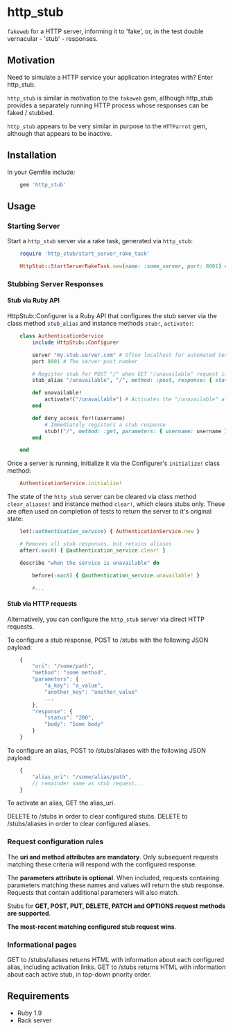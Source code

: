 http_stub
=========

```fakeweb``` for a HTTP server, informing it to 'fake', or, in the test double vernacular - 'stub' - responses.

Motivation
----------

Need to simulate a HTTP service your application integrates with?  Enter http_stub.

```http_stub``` is similar in motivation to the ```fakeweb``` gem, although http_stub provides a separately running HTTP process whose responses can be faked / stubbed.

```http_stub``` appears to be very similar in purpose to the ```HTTParrot``` gem, although that appears to be inactive.

Installation
------------

In your Gemfile include:

```ruby
    gem 'http_stub'
```

Usage
-----

### Starting Server ###

Start a ```http_stub``` server via a rake task, generated via ```http_stub```:

```ruby
    require 'http_stub/start_server_rake_task'

    HttpStub::StartServerRakeTask.new(name: :some_server, port: 8001) # Generates 'start_some_server' task
```

### Stubbing Server Responses ###

#### Stub via Ruby API ####

HttpStub::Configurer is a Ruby API that configures the stub server via the class method ```stub_alias``` and instance methods ```stub!```, ```activate!```:

```ruby
    class AuthenticationService
        include HttpStub::Configurer

        server "my.stub.server.com" # Often localhost for automated test purposes
        port 8001 # The server post number

        # Register stub for POST "/" when GET "/unavailable" request is made
        stub_alias "/unavailable", "/", method: :post, response: { status: 404 }

        def unavailable!
            activate!("/unavailable") # Activates the "/unavailable" alias
        end

        def deny_access_for!(username)
            # Immediately registers a stub response
            stub!("/", method: :get, parameters: { username: username }, response: { status: 403 })
        end

    end
```

Once a server is running, initialize it via the Configurer's ```initialize!``` class method:

```ruby
    AuthenticationService.initialize!
```

The state of the ```http_stub``` server can be cleared via class method ```clear_aliases!``` and instance method ```clear!```, which clears stubs only.
These are often used on completion of tests to return the server to it's original state:

```ruby
    let(:authentication_service) { AuthenticationService.new }

    # Removes all stub responses, but retains aliases
    after(:each) { @authentication_service.clear! }

    describe "when the service is unavailable" do

        before(:each) { @authentication_service.unavailable! }

        #...
```

#### Stub via HTTP requests ####

Alternatively, you can configure the ```http_stub``` server via direct HTTP requests.

To configure a stub response, POST to /stubs with the following JSON payload:

```javascript
    {
        "uri": "/some/path",
        "method": "some method",
        "parameters": {
            "a_key": "a_value",
            "another_key": "another_value"
            ...
        },
        "response": {
            "status": "200",
            "body": "Some body"
        }
    }
```

To configure an alias, POST to /stubs/aliases with the following JSON payload:

```javascript
    {
        "alias_uri": "/some/alias/path",
        // remainder same as stub request...
    }
```

To activate an alias, GET the alias_uri.

DELETE to /stubs in order to clear configured stubs.
DELETE to /stubs/aliases in order to clear configured aliases.

### Request configuration rules ###

The **uri and method attributes are mandatory**.
Only subsequent requests matching these criteria will respond with the configured response.

The **parameters attribute is optional**.
When included, requests containing parameters matching these names and values will return the stub response.
Requests that contain additional parameters will also match.

Stubs for **GET, POST, PUT, DELETE, PATCH and OPTIONS request methods are supported**.

**The most-recent matching configured stub request wins**.

### Informational pages ###

GET to /stubs/aliases returns HTML with information about each configured alias, including activation links.
GET to /stubs returns HTML with information about each active stub, in top-down priority order.

Requirements
------------

* Ruby 1.9
* Rack server
